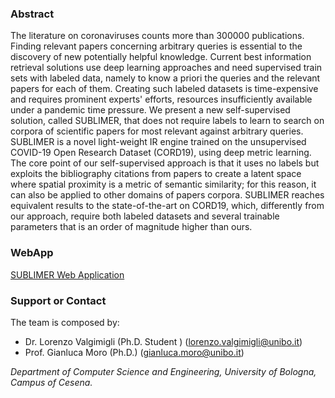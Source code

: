
### Abstract
The literature on coronaviruses counts more than 300000 publications.
Finding relevant papers concerning arbitrary queries is essential to the discovery of new potentially helpful knowledge. 
Current best information retrieval solutions use deep learning approaches and need supervised train sets with labeled data, namely to know a priori the queries and the relevant papers for each of them.
Creating such labeled datasets is time-expensive and requires prominent experts' efforts, resources
insufficiently available under a pandemic time pressure. 
We present a new self-supervised solution, called SUBLIMER, 
that does not require labels to learn to search on corpora of scientific papers for most relevant against arbitrary queries.
SUBLIMER is a novel light-weight IR engine trained on the 
unsupervised COVID-19 Open Research Dataset (CORD19),
using deep metric learning. 
The core point of our self-supervised approach is that it uses no labels but exploits the bibliography citations from papers to create a latent space where spatial proximity is a metric of semantic similarity; for this reason, it can also be applied to other domains of papers corpora. 
SUBLIMER reaches equivalent results to the state-of-the-art on CORD19, which, differently from our approach, require both labeled datasets and several trainable parameters that is an order of magnitude higher than ours.


### WebApp

[SUBLIMER Web Application](http://137.204.107.153:50000/) 



### Support or Contact

The team is composed by: 
* Dr. Lorenzo Valgimigli (Ph.D. Student ) (lorenzo.valgimigli@unibo.it)
* Prof. Gianluca Moro (Ph.D.) (gianluca.moro@unibo.it)

_Department of Computer Science and Engineering, University of Bologna, Campus of Cesena._

